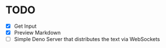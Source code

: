 # TODO

- [x] Get Input
- [x] Preview Markdown
- [ ] Simple Deno Server that distributes the text via WebSockets
